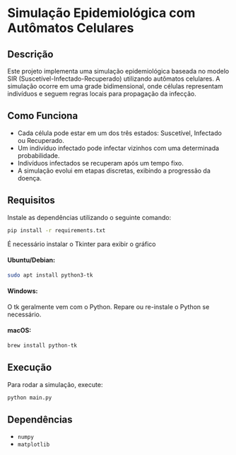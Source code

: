 # Simulação Epidemiológica com Autômatos Celulares

## Descrição
Este projeto implementa uma simulação epidemiológica baseada no modelo SIR (Suscetível-Infectado-Recuperado) utilizando autômatos celulares. A simulação ocorre em uma grade bidimensional, onde células representam indivíduos e seguem regras locais para propagação da infecção.

## Como Funciona
- Cada célula pode estar em um dos três estados: Suscetível, Infectado ou Recuperado.
- Um indivíduo infectado pode infectar vizinhos com uma determinada probabilidade.
- Indivíduos infectados se recuperam após um tempo fixo.
- A simulação evolui em etapas discretas, exibindo a progressão da doença.

## Requisitos
Instale as dependências utilizando o seguinte comando:
```sh
pip install -r requirements.txt
```

É necessário instalar o Tkinter para exibir o gráfico

#### Ubuntu/Debian: 
```sh
sudo apt install python3-tk
```

#### Windows: 
O tk geralmente vem com o Python. Repare ou re-instale o Python se necessário.

#### macOS: 
```sh
brew install python-tk
```

## Execução
Para rodar a simulação, execute:
```sh
python main.py
```

## Dependências
- `numpy`
- `matplotlib`

